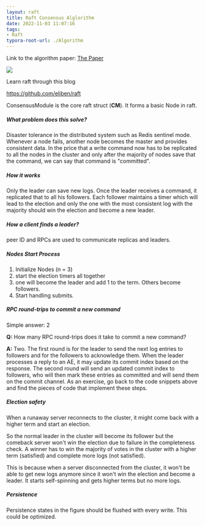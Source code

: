 ```yaml
---
layout: raft
title: Raft Consensus Alglorithm
date: 2022-11-03 11:07:16
tags: 
- Raft
typora-root-url: ./Algorithm
---
```


Link to the algorithm paper: [The Paper](https://raft.github.io/raft.pdf)

![](./image-20221103111102300.png)

Learn raft through this blog

https://github.com/eliben/raft

ConsensusModule is the core raft struct (**CM**). It forms a basic Node in raft. 

##### What problem does this solve?

Disaster tolerance in the distributed system such as Redis sentinel mode. Whenever a node fails, another node becomes the master and provides consistent data. In the price that a write command now has to be replicated to all the nodes in the cluster and only after the majority of nodes save that the command, we can say that command is "committed". 

##### How it works

Only the leader can save new logs. Once the leader receives a command, it replicated that to all his followers. Each follower maintains a timer which will lead to the election and only the one with the most consistent log with the majority should win the election and become a new leader. 

##### How a client finds a leader? 

peer ID and RPCs are used to communicate replicas and leaders. 

##### Nodes Start Process

1. Initialize Nodes (n = 3)
2. start the election timers all together
3. one will become the leader and add 1 to the term. Others become followers. 
4. Start handling submits. 

##### RPC round-trips to commit a new command 

Simple answer: 2 

**Q:** How many RPC round-trips does it take to commit a new command?

**A:** Two. The first round is for the leader to send the next log entries to followers and for the followers to acknowledge them. When the leader processes a reply to an AE, it may update its commit index based on the response. The second round will send an updated commit index to followers, who will then mark these entries as committed and will send them on the commit channel. As an exercise, go back to the code snippets above and find the pieces of code that implement these steps.

##### Election safety

When a runaway server reconnects to the cluster, it might come back with a higher term and start an election. 

So the normal leader in the cluster will become its follower but the comeback server won't win the election due to failure in the completeness check. A winner has to win the majority of votes in the cluster with a higher term (satisfied) and complete more logs (not satisfied). 

This is because when a server disconnected from the cluster, it won't be able to get new logs anymore since it won't win the election and become a leader. It starts self-spinning and gets higher terms but no more logs. 

##### Persistence

Persistence states in the figure should be flushed with every write. This could be optimized. 
